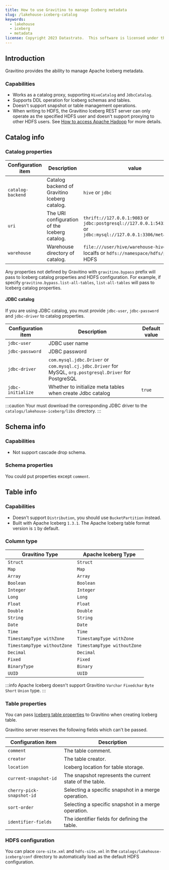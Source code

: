 ```yaml
---
title: How to use Gravitino to manage Iceberg metadata
slug: /lakehouse-iceberg-catalog
keywords:
  - lakehouse
  - iceberg
  - metadata
license: Copyright 2023 Datastrato.  This software is licensed under the Apache License version 2.
---
```


## Introduction

Gravitino provides the ability to manage Apache Iceberg metadata.

### Capabilities

- Works as a catalog proxy, supporting `HiveCatalog` and `JdbcCatalog`.
- Supports DDL operation for Iceberg schemas and tables.
- Doesn't support snapshot or table management operations.
- When writing to HDFS, the Gravitino Iceberg REST server can only operate as the specified HDFS user and
  doesn't support proxying to other HDFS users. See [How to access Apache Hadoop](gravitino-server-config.md) for more details.


## Catalog info

### Catalog properties

| Configuration item | Description                                   | value                                                                                                                 |
|--------------------|-----------------------------------------------|-----------------------------------------------------------------------------------------------------------------------|
| `catalog-backend`  | Catalog backend of Gravitino Iceberg catalog. | `hive` or `jdbc`                                                                                                      |
| `uri`              | The URI configuration of the Iceberg catalog. | `thrift://127.0.0.1:9083` or `jdbc:postgresql://127.0.0.1:5432/db_name` or `jdbc:mysql://127.0.0.1:3306/metastore_db` |
| `warehouse`        | Warehouse directory of catalog.               | `file:///user/hive/warehouse-hive/` for localfs or `hdfs://namespace/hdfs/path` for HDFS                              |

Any properties not defined by Gravitino with `gravitino.bypass` prefix will pass to Iceberg catalog properties and HDFS configuration. For example, if specify `gravitino.bypass.list-all-tables`, `list-all-tables` will pass to Iceberg catalog properties.

#### JDBC catalog

If you are using JDBC catalog, you must provide `jdbc-user`, `jdbc-password` and `jdbc-driver` to catalog properties.

| Configuration item | Description                                                                                             | Default value |
|--------------------|---------------------------------------------------------------------------------------------------------|---------------|
| `jdbc-user`        | JDBC user name                                                                                          | ` `           |
| `jdbc-password`    | JDBC password                                                                                           | ` `           |
| `jdbc-driver`      | `com.mysql.jdbc.Driver` or `com.mysql.cj.jdbc.Driver` for MySQL, `org.postgresql.Driver` for PostgreSQL | ` `           |
| `jdbc-initialize`  | Whether to initialize meta tables when create Jdbc catalog                                              | `true`        |

:::caution
Your must download the corresponding JDBC driver to the `catalogs/lakehouse-iceberg/libs` directory.
:::

## Schema info

### Capabilities

- Not support cascade drop schema.

### Schema properties

You could put properties except `comment`.

## Table info

### Capabilities

- Doesn't support `Distribution`, you should use `BucketPartition` instead.
- Built with Apache Iceberg `1.3.1`. The Apache Iceberg table format version is `1` by default.

### Column type 

| Gravitino Type              | Apache Iceberg Type         |
|-----------------------------|-----------------------------|
| `Struct`                    | `Struct`                    |
| `Map`                       | `Map`                       |
| `Array`                     | `Array`                     |
| `Boolean`                   | `Boolean`                   |
| `Integer`                   | `Integer`                   |
| `Long`                      | `Long`                      |
| `Float`                     | `Float`                     |
| `Double`                    | `Double`                    |
| `String`                    | `String`                    |
| `Date`                      | `Date`                      |
| `Time`                      | `Time`                      |
| `TimestampType withZone`    | `TimestampType withZone`    |
| `TimestampType withoutZone` | `TimestampType withoutZone` |
| `Decimal`                   | `Decimal`                   |
| `Fixed`                     | `Fixed`                     |
| `BinaryType`                | `Binary`                    |
| `UUID`                      | `UUID`                      |

:::info
Apache Iceberg doesn't support Gravitino `Varchar` `Fixedchar` `Byte` `Short` `Union` type.
:::


### Table properties

You can pass [Iceberg table properties](https://iceberg.apache.org/docs/1.3.1/configuration/) to Gravitino when creating Iceberg table.

Gravitino server reserves the following fields which can't be passed.

| Configuration item        | Description                                             |
|---------------------------|---------------------------------------------------------|
| `comment`                 | The table comment.                                      |
| `creator`                 | The table creator.                                      |
| `location`                | Iceberg location for table storage.                     |
| `current-snapshot-id`     | The snapshot represents the current state of the table. |
| `cherry-pick-snapshot-id` | Selecting a specific snapshot in a merge operation.     |
| `sort-order`              | Selecting a specific snapshot in a merge operation.     |
| `identifier-fields`       | The identifier fields for defining the table.           |

### HDFS configuration

You can place `core-site.xml` and `hdfs-site.xml` in the `catalogs/lakehouse-iceberg/conf` directory to automatically load as the default HDFS configuration.
